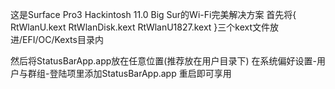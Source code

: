 这是Surface Pro3 Hackintosh 11.0 Big Sur的Wi-Fi完美解决方案
首先将{<br />
	RtWlanU.kext
	RtWlanDisk.kext
	RtWlanU1827.kext
}三个kext文件放进/EFI/OC/Kexts目录内

然后将StatusBarApp.app放在任意位置(推荐放在用户目录下)
在系统偏好设置-用户与群组-登陆项里添加StatusBarApp.app
重启即可享用
